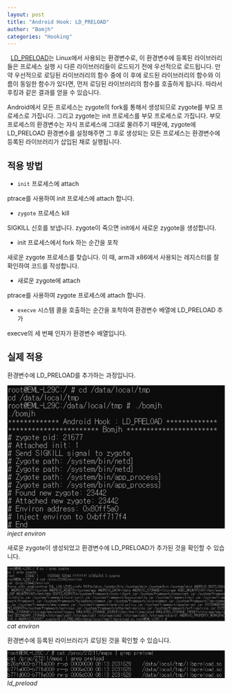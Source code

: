 ```yaml
---
layout: post
title: "Android Hook: LD_PRELOAD"
author: "Bomjh"
categories: "Hooking"
---
```


&nbsp;
[LD_PRELOAD](http://man7.org/linux/man-pages/man8/ld.so.8.html)는 Linux에서 사용되는 환경변수로, 이 환경변수에 등록된 라이브러리들은 프로세스 실행 시 다른 라이브러리들이 로드되기 전에 우선적으로 로드됩니다. 만약 우선적으로 로딩된 라이브러리의 함수 중에 이 후에 로드된 라이브러리의 함수와 이름이 동일한 함수가 있다면, 먼저 로딩된 라이브러리의 함수를 호출하게 됩니다. 따라서 후킹과 같은 결과를 얻을 수 있습니다.

Android에서 모든 프로세스는 zygote의 fork를 통해서 생성되므로 zygote를 부모 프로세스로 가집니다. 그리고 zygote는 init 프로세스를 부모 프로세스로 가집니다. 부모 프로세스의 환경변수는 자식 프로세스에 그대로 물려주기 때문에, zygote에 LD_PRELOAD 환경변수를 설정해주면 그 후로 생성되는 모든 프로세스는 환경변수에 등록된 라이브러리가 삽입된 채로 실행됩니다.

## 적용 방법

* `init` 프로세스에 attach

ptrace를 사용하여 init 프로세스에 attach 합니다.

* `zygote` 프로세스 kill

SIGKILL 신호를 보냅니다. zygote이 죽으면 init에서 새로운 zygote을 생성합니다.

* init 프로세스에서 fork 하는 순간을 포착

새로운 zygote 프로세스를 찾습니다. 이 때, arm과 x86에서 사용되는 레지스터를 잘 확인하여 코드를 작성합니다.

* 새로운 zygote에 attach

ptrace를 사용하여 zygote 프로세스에 attach 합니다.

* `execve` 시스템 콜을 호출하는 순간을 포착하여 환경변수 배열에 LD_PRELOAD 추가

execve의 세 번째 인자가 환경변수 배열입니다.

## 실제 적용

환경변수에 LD_PRELOAD를 추가하는 과정입니다.

![ldpreload1](https://raw.githubusercontent.com/bomjh/bomjh.github.io/master/assets/ldpreload1.png)
_inject environ_

새로운 zygote이 생성되었고 환경변수에 LD_PRELOAD가 추가된 것을 확인할 수 있습니다.

![ldpreload2](https://raw.githubusercontent.com/bomjh/bomjh.github.io/master/assets/ldpreload2.png)
_cat environ_

환경변수에 등록된 라이브러리가 로딩된 것을 확인할 수 있습니다.

![ldpreload3](https://raw.githubusercontent.com/bomjh/bomjh.github.io/master/assets/ldpreload3.png)
_ld_preload_
